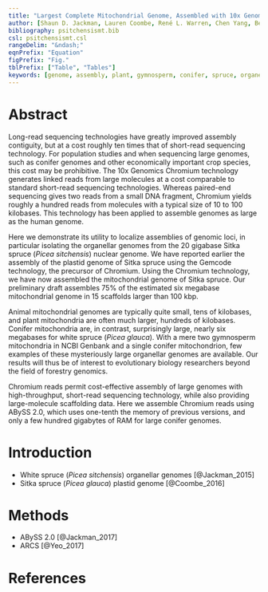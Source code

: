 ```yaml
---
title: "Largest Complete Mitochondrial Genome, Assembled with 10x Genomics Chromium Linked Reads: Sitka Spruce (*Picea sitchensis*)"
author: [Shaun D. Jackman, Lauren Coombe, René L. Warren, Chen Yang, Benjamin P. Vandervalk, Richard A. Moore, Stephen Pleasance, Robin J. Coope, Joerg Bohlmann, Robert A. Holt, Steven J. M. Jones, Inanc Birol]
bibliography: psitchensismt.bib
csl: psitchensismt.csl
rangeDelim: "&ndash;"
eqnPrefix: "Equation"
figPrefix: "Fig."
tblPrefix: ["Table", "Tables"]
keywords: [genome, assembly, plant, gymnosperm, conifer, spruce, organelle, mitochondrion, 10x, chromium, ABySS]
---
```


# Abstract

Long-read sequencing technologies have greatly improved assembly contiguity, but at a cost roughly ten times that of short-read sequencing technology. For population studies and when sequencing large genomes, such as conifer genomes and other economically important crop species, this cost may be prohibitive. The 10x Genomics Chromium technology generates linked reads from large molecules at a cost comparable to standard short-read sequencing technologies. Whereas paired-end sequencing gives two reads from a small DNA fragment, Chromium yields roughly a hundred reads from molecules with a typical size of 10 to 100 kilobases. This technology has been applied to assemble genomes as large as the human genome.

Here we demonstrate its utility to localize assemblies of genomic loci, in particular isolating the organellar genomes from the 20 gigabase Sitka spruce (*Picea sitchensis*) nuclear genome. We have reported earlier the assembly of the plastid genome of Sitka spruce using the Gemcode technology, the precursor of Chromium. Using the Chromium technology, we have now assembled the mitochondrial genome of Sitka spruce. Our preliminary draft assembles 75% of the estimated six megabase mitochondrial genome in 15 scaffolds larger than 100 kbp.

Animal mitochondrial genomes are typically quite small, tens of kilobases, and plant mitochondria are often much larger, hundreds of kilobases. Conifer mitochondria are, in contrast, surprisingly large, nearly six megabases for white spruce (*Picea glauca*). With a mere two gymnosperm mitochondria in NCBI Genbank and a single conifer mitochondrion, few examples of these mysteriously large organellar genomes are available. Our results will thus be of interest to evolutionary biology researchers beyond the field of forestry genomics.

Chromium reads permit cost-effective assembly of large genomes with high-throughput, short-read sequencing technology, while also providing large-molecule scaffolding data. Here we assemble Chromium reads using ABySS 2.0, which uses one-tenth the memory of previous versions, and only a few hundred gigabytes of RAM for large conifer genomes.

# Introduction

+ White spruce (*Picea sitchensis*) organellar genomes [@Jackman_2015]
+ Sitka spruce (*Picea glauca*) plastid genome [@Coombe_2016]

# Methods

+ ABySS 2.0 [@Jackman_2017]
+ ARCS [@Yeo_2017]

# References
